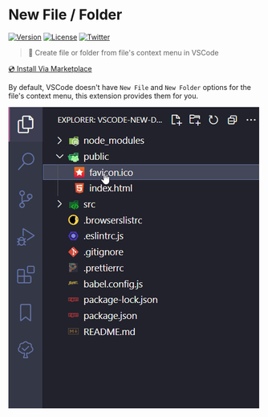 # New File / Folder

[![Version](https://vsmarketplacebadge.apphb.com/version-short/wenfangdu.faster-new.svg)](https://marketplace.visualstudio.com/items?itemName=wenfangdu.faster-new)
[![License](https://img.shields.io/github/license/wenfangdu/vscode-new?color=brightgreen)](https://github.com/wenfangdu/vscode-new/blob/main/LICENSE)
[![Twitter](https://img.shields.io/twitter/url?url=https%3A%2F%2Fmarketplace.visualstudio.com%2Fitems%3FitemName%3Dwenfangdu.faster-new)](https://twitter.com/intent/tweet?text=Wow:&url=https%3A%2F%2Fmarketplace.visualstudio.com%2Fitems%3FitemName%3Dwenfangdu.faster-new)

> 💼 Create file or folder from file's context menu in VSCode

[💿 Install Via Marketplace](https://marketplace.visualstudio.com/items?itemName=wenfangdu.faster-new)

By default, VSCode doesn't have `New File` and `New Folder` options for the file's context menu, this extension provides them for you.

![Demo](./images/demo.gif)
